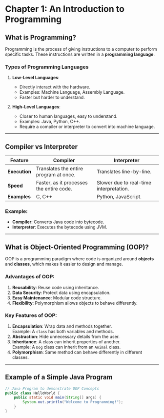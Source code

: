 # Chapter 1: An Introduction to Programming

## What is Programming?
Programming is the process of giving instructions to a computer to perform specific tasks. These instructions are written in a **programming language**.

### Types of Programming Languages
1. **Low-Level Languages**:  
   - Directly interact with the hardware.
   - Examples: Machine Language, Assembly Language.
   - Faster but harder to understand.

2. **High-Level Languages**:  
   - Closer to human languages, easy to understand.  
   - Examples: Java, Python, C++.  
   - Require a compiler or interpreter to convert into machine language.

---

## Compiler vs Interpreter

| **Feature**        | **Compiler**                              | **Interpreter**                          |
|---------------------|-------------------------------------------|------------------------------------------|
| **Execution**       | Translates the entire program at once.    | Translates line-by-line.                 |
| **Speed**           | Faster, as it processes the entire code.  | Slower due to real-time interpretation.  |
| **Examples**        | C, C++                                    | Python, JavaScript.                      |

### Example:
- **Compiler**: Converts Java code into bytecode.  
- **Interpreter**: Executes the bytecode using JVM.

---

## What is Object-Oriented Programming (OOP)?
OOP is a programming paradigm where code is organized around **objects** and **classes**, which makes it easier to design and manage.

### Advantages of OOP:
1. **Reusability**: Reuse code using inheritance.  
2. **Data Security**: Protect data using encapsulation.  
3. **Easy Maintenance**: Modular code structure.  
4. **Flexibility**: Polymorphism allows objects to behave differently.

### Key Features of OOP:
1. **Encapsulation**: Wrap data and methods together.  
   Example: A `class` has both variables and methods.  
2. **Abstraction**: Hide unnecessary details from the user.  
3. **Inheritance**: A class can inherit properties of another.  
   Example: A `Dog` class can inherit from an `Animal` class.  
4. **Polymorphism**: Same method can behave differently in different classes.

---

## Example of a Simple Java Program
```java
// Java Program to demonstrate OOP Concepts
public class HelloWorld {
    public static void main(String[] args) {
        System.out.println("Welcome to Programming!");
    }
}

